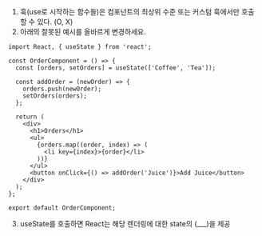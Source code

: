 1. 훅(use로 시작하는 함수들)은 컴포넌트의 최상위 수준 또는 커스텀 훅에서만 호출할 수 있다. (O, X)
2. 아래의 잘못된 예시를 올바르게 변경하세요.

```
import React, { useState } from 'react';

const OrderComponent = () => {
  const [orders, setOrders] = useState(['Coffee', 'Tea']);

  const addOrder = (newOrder) => {
    orders.push(newOrder);
    setOrders(orders);
  };

  return (
    <div>
      <h1>Orders</h1>
      <ul>
        {orders.map((order, index) => (
          <li key={index}>{order}</li>
        ))}
      </ul>
      <button onClick={() => addOrder('Juice')}>Add Juice</button>
    </div>
  );
};

export default OrderComponent;

```

3. useState를 호출하면 React는 해당 렌더링에 대한 state의 (\_\_\_)을 제공
